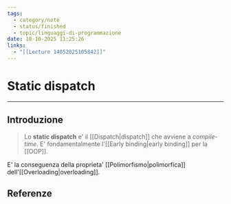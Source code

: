 ```yaml
---
tags:
  - category/note
  - status/finished
  - topic/linguaggi-di-programmazione
date: 18-10-2025 11:25:26
links:
  - "[[Lecture 14052025105842]]"
---
```

# Static dispatch
---
## Introduzione
> Lo **static dispatch** e' il [[Dispatch|dispatch]] che avviene a _compile-time_. E' fondamentalmente l'[[Early binding|early binding]] per la [[OOP]].

E' la conseguenza della proprieta' [[Polimorfismo|polimorfica]] dell'[[Overloading|overloading]].

## Referenze